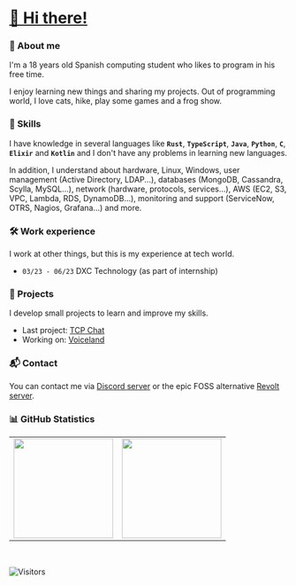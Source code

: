 # [👋 Hi there!](https://gatomo.es)

### 🍻 About me
I'm a 18 years old Spanish computing student who likes to program in his free time.

I enjoy learning new things and sharing my projects. Out of programming world, I love cats, hike, play some games and a frog show.



### 🍃 Skills
I have knowledge in several languages like **`Rust`**, **`TypeScript`**, **`Java`**, **`Python`**, **`C`**, **`Elixir`** and **`Kotlin`** and I don't have any problems in learning new languages.

In addition, I understand about hardware, Linux, Windows, user management (Active Directory, LDAP...), databases (MongoDB, Cassandra, Scylla, MySQL...), network (hardware, protocols, services...), AWS (EC2, S3, VPC, Lambda, RDS, DynamoDB...), monitoring and support (ServiceNow, OTRS, Nagios, Grafana...) and more.


### 🛠️ Work experience
I work at other things, but this is my experience at tech world.

- `03/23 - 06/23` DXC Technology (as part of internship)



### 🎍 Projects
I develop small projects to learn and improve my skills.
- Last project: [TCP Chat](https://github.com/gatomod/tcp-chat)
- Working on: [Voiceland](https://github.com/corenight/voiceland)



### 📬 Contact
You can contact me via [Discord server](https://discord.gg/E2yBpMq2Km) or the epic FOSS alternative [Revolt server](https://rvlt.gg/KFKFbrZm).



### 📊 GitHub Statistics
<table>
  <tr>
	<td align="center" style="padding=0;width=50%;">
	  <img align="center" style="padding=0;" src="https://github-readme-stats.vercel.app/api/?username=gatomod&show_icons=true&title_color=60a5fa&text_color=f8fafc&theme=react&hide_border=true&count_private=true&bg_color=0f172a" height="180" />
	</td>
	<td align="center" style="padding=0;width=50%;">
	  <img align="center" style="padding=0;" src="https://github-readme-stats.vercel.app/api/top-langs/?username=gatomod&title_color=60a5fa&text_color=f8fafc&theme=react&hide_border=true&count_private=true&layout=compact&bg_color=0f172a" height="180" />
	</td>
  </tr>
</table>

<br />

![Visitors](https://api.visitorbadge.io/api/visitors?path=https%3A%2F%2Fgithub.com%2Fgatomod&label=Visitors%20(since%20May%202023)&countColor=%23263759)


